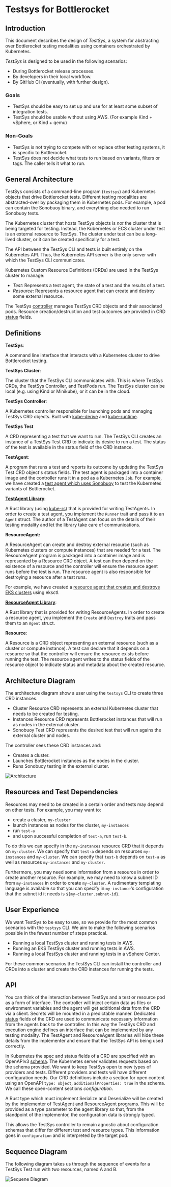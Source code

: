 # Testsys for Bottlerocket

## Introduction

This document describes the design of *TestSys*, a system for abstracting over Bottlerocket testing modalities using containers orchestrated by Kubernetes.

*TestSys* is designed to be used in the following scenarios:

* During Bottlerocket release processes.
* By developers in their local workflow.
* By GitHub CI (eventually, with further design).

### Goals

* TestSys should be easy to set up and use for at least some subset of integration tests.
* TestSys should be usable without using AWS.
  (For example Kind + vSphere, or Kind + qemu)

### Non-Goals

* TestSys is not trying to compete with or replace other testing systems, it is specific to Bottlerocket.
* TestSys does not decide what tests to run based on variants, filters or tags.
  The caller tells it what to run.

## General Architecture

TestSys consists of a command-line program (`testsys`) and Kubernetes objects that drive Bottlerocket tests.
Different testing modalities are abstracted-over by packaging them in Kubernetes pods.
For example, a pod can contain the Sonobuoy binary, and everything else needed to run Sonobuoy tests.

The Kubernetes cluster that hosts TestSys objects is *not* the cluster that is being targeted for testing.
Instead, the Kubernetes or ECS cluster under test is an external resource to TestSys.
The cluster under test can be a long-lived cluster, or it can be created specifically for a test.

The API between the TestSys CLI and tests is built entirely on the Kubernetes API.
Thus, the Kubernetes API server is the only server with which the TestSys CLI communicates.

Kubernetes Custom Resource Definitions (CRDs) are used in the TestSys cluster to manage:

* *Test*: Represents a test agent, the state of a test and the results of a test.
* *Resource*: Represents a resource agent that can create and destroy some external resource.

The TestSys [controller] manages TestSys CRD objects and their associated pods.
Resource creation/destruction and test outcomes are provided in CRD [status] fields.

[controller]: https://kubernetes.io/docs/concepts/architecture/controller/
[status]: https://kubernetes.io/docs/tasks/extend-kubernetes/custom-resources/custom-resource-definitions/#status-subresource

## Definitions

**TestSys**:

A command line interface that interacts with a Kubernetes cluster to drive Bottlerocket testing.

**TestSys Cluster**:

The cluster that the TestSys CLI communicates with.
This is where TestSys CRDs, the TestSys Controller, and TestPods run.
The TestSys cluster can be local (e.g. using Kind or Minikube), or it can be in the cloud.

**TestSys Controller**:

A Kubernetes controller responsible for launching pods and managing TestSys CRD objects.
Built with [kube-derive] and [kube-runtime].

[kube-derive]: https://docs.rs/kube-derive/latest/kube_derive/
[kube-runtime]: https://docs.rs/kube-runtime/latest/kube_runtime/

**TestSys Test**

A CRD representing a test that we want to run.
The TestSys CLI creates an instance of a TestSys Test CRD to indicate its desire to run a test.
The status of the test is available in the status field of the CRD instance.

**TestAgent**:

A program that runs a test and reports its outcome by updating the TestSys Test CRD object's status fields.
The test agent is packaged into a container image and the controller runs it in a pod as a Kubernetes `Job`.
For example, we have created a [test agent which uses Sonobuoy] to test the Kubernetes variants of Bottlerocket.

[test agent which uses Sonobuoy]: https://github.com/bottlerocket-os/bottlerocket-test-system/tree/develop/bottlerocket-agents/src/bin/sonobuoy-test-agent

**[TestAgent Library]**:

A Rust library (using [kube-rs]) that is provided for writing TestAgents.
In order to create a test agent, you implement the `Runner` trait and pass it to an `Agent` struct.
The author of a TestAgent can focus on the details of their testing modality and let the library take care of communications.

[TestAgent Library]: https://github.com/bottlerocket-os/bottlerocket-test-system/tree/develop/agent/test-agent
[kube-rs]: https://github.com/clux/kube-rs

**ResourceAgent:**

A ResourceAgent can create and destroy external resource (such as Kubernetes clusters or compute instances) that are needed for a test.
The ResourceAgent program is packaged into a container image and is represented by a Resource CRD object.
A test can then depend on the existence of a resource and the controller will ensure the resource agent runs before the test is run.
The resource agent is also responsible for destroying a resource after a test runs.

For example, we have created a [resource agent that creates and destroys EKS clusters] using eksctl.

[resource agent that creates and destroys EKS clusters]: https://github.com/bottlerocket-os/bottlerocket-test-system/tree/develop/bottlerocket-agents/src/bin/eks-resource-agent

**[ResourceAgent Library]**:

A Rust library that is provided for writing ResourceAgents.
In order to create a resource agent, you implement the `Create` and `Destroy` traits and pass them to an `Agent` struct.

[ResourceAgent Library]: https://github.com/bottlerocket-os/bottlerocket-test-system/tree/develop/agent/resource-agent

**Resource**:

A Resource is a CRD object representing an external resource (such as a cluster or compute instance).
A test can declare that it depends on a resource so that the controller will ensure the resource exists before running the test.
The resource agent writes to the status fields of the resource object to indicate status and metadata about the created resource.

## Architecture Diagram

The architecture diagram show a user using the `testsys` CLI to create three CRD instances.
- Cluster Resource CRD represents an external Kubernetes cluster that needs to be created for testing.
- Instances Resource CRD represents Bottlerocket instances that will run as nodes in the external cluster.
- Sonobuoy Test CRD represents the desired test that will run agains the external cluster and nodes.

The controller sees these CRD instances and:
- Creates a cluster.
- Launches Bottlerocket instances as the nodes in the cluster.
- Runs Sonobuoy testing in the external cluster.

![Architecture](testsys.jpg)

## Resources and Test Dependencies

Resources may need to be created in a certain order and tests may depend on other tests.
For example, you may want to:
- create a cluster, `my-cluster`
- launch instances as nodes for the cluster, `my-instances`
- run `test-a`
- and upon successful completion of `test-a`, run `test-b`.

To do this we can specify in the `my-instances` resource CRD that it depends on `my-cluster`.
We can specify that `test-a` depends on resources `my-instances` and `my-cluster`.
We can specify that `test-b` depends on `test-a` as well as resources `my-instances` and `my-cluster`.

Furthermore, you may need some information from a resource in order to create another resource.
For example, we may need to know a subnet ID from `my-instances` in order to create `my-cluster`.
A rudimentary templating language is available so that you can specify in `my-instance`'s configuration that the subnet id it needs is `${my-cluster.subnet-id}`.

## User Experience

We want TestSys to be easy to use, so we provide for the most common scenarios with the `testsys` CLI.
We aim to make the following scenarios possible in the fewest number of steps practical.

* Running a local TestSys cluster and running tests in AWS.
* Running an EKS TestSys cluster and running tests in AWS.
* Running a local TestSys cluster and running tests in a vSphere Center.

For these common scenarios the TestSys CLI can install the controller and CRDs into a cluster and create the CRD instances for running the tests.

## API

You can think of the interaction between TestSys and a test or resource pod as a form of interface.
The controller will inject certain data as files or environment variables and the agent will get additional data from the CRD via a client.
Secrets will be mounted in a predictable manner.
Dedicated [status] fields of the CRD are used to communicate necessary information from the agents back to the controller.
In this way the TestSys CRD and execution engine defines an interface that can be implemented by any testing modality.
The TestAgent and ResourceAgent libraries will hide these details from the implementer and ensure that the TestSys API is being used correctly.

[status]: https://kubernetes.io/docs/tasks/extend-kubernetes/custom-resources/custom-resource-definitions/#status-subresource

In Kubernetes the spec and status fields of a CRD are specified with an OpenAPIv3 [schema].
The Kubernetes server validates requests based on the schema provided.
We want to keep TestSys open to new types of providers and tests.
Different providers and tests will have different configuration needs.
Our CRD definitions include a section for open content using an OpenAPI `type: object`, `additionalProperties: true` in the schema.
We call these open-content sections *configuration*.

[schema]: https://kubernetes.io/docs/tasks/extend-kubernetes/custom-resources/custom-resource-definitions/#specifying-a-structural-schema

A Rust type which must implement Serialize and Deserialize will be created by the implementer of TestAgent and ResourceAgent programs.
This will be provided as a type parameter to the agent library so that, from the standpoint of the implementor, the configuration data is strongly typed.

This allows the TestSys controller to remain agnostic about configuration schemas that differ for different test and resource types.
This information goes in `configuration` and is interpreted by the target pod.

## Sequence Diagram

The following diagram takes us through the sequence of events for a TestSys Test run with two resources, named A and B.

![Sequene Diagram](sequence-diagram.png)
